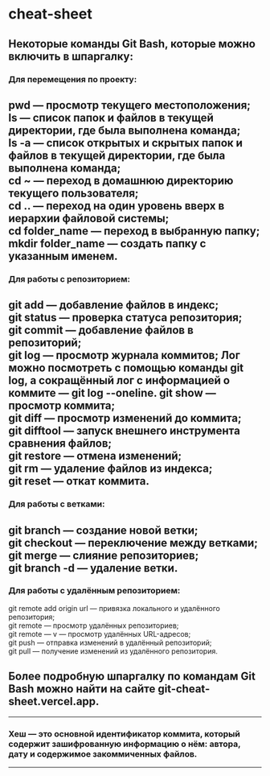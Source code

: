 # cheat-sheet  
## Некоторые команды Git Bash, которые можно включить в шпаргалку:  

### Для перемещения по проекту:  
pwd — просмотр текущего местоположения;  
ls — список папок и файлов в текущей директории, где была выполнена команда;  
ls -a — список открытых и скрытых папок и файлов в текущей директории, где была выполнена команда;  
cd ~ — переход в домашнюю директорию текущего пользователя;  
cd .. — переход на один уровень вверх в иерархии файловой системы;  
cd folder_name — переход в выбранную папку;  
mkdir folder_name — создать папку с указанным именем.  
---
### Для работы с репозиторием:  
git add — добавление файлов в индекс;  
git status — проверка статуса репозитория;  
git commit — добавление файлов в репозиторий;  
git log — просмотр журнала коммитов; Лог можно посмотреть с помощью команды git log, а сокращённый лог с информацией о коммите — git log --oneline.
git show — просмотр коммита;  
git diff — просмотр изменений до коммита;  
git difftool — запуск внешнего инструмента сравнения файлов;  
git restore — отмена изменений;  
git rm — удаление файлов из индекса;  
git reset — откат коммита.  
---
### Для работы с ветками:  
git branch — создание новой ветки;  
git checkout — переключение между ветками;  
git merge — слияние репозиториев;  
git branch -d — удаление ветки.  
---
### Для работы с удалённым репозиторием:  
git remote add origin url — привязка локального и удалённого репозитория;  
git remote — просмотр удалённых репозиториев;  
git remote — v — просмотр удалённых URL-адресов;  
git push — отправка изменений в удалённый репозиторий;  
git pull — получение изменений из удалённого репозитория.  
## Более подробную шпаргалку по командам Git Bash можно найти на сайте git-cheat-sheet.vercel.app.  
---
### Хеш — это основной идентификатор коммита, который содержит зашифрованную информацию о нём: автора, дату и содержимое закоммиченных файлов.
---
